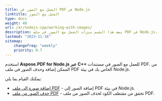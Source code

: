 ```yaml
---
title: العمل مع الصور في PDF في Node.js
linktitle: العمل مع الصور
type: docs
weight: 40
url: /ar/nodejs-cpp/working-with-images/
description: يصف هذا القسم ميزات العمل مع الصور في ملف PDF في Node.js.
lastmod: "2023-11-16"
sitemap:
    changefreq: "weekly"
    priority: 0.7
---
```


استخدم **Aspose.PDF for Node.js عبر C++** للعمل مع الصور في مستندات PDF. من الممكن إضافة وحذف الصور في ملف PDF الخاص بك في بيئة Node.js.

يمكنك القيام بما يلي:

- [إضافة صورة إلى ملف PDF](/pdf/ar/nodejs-cpp/add-image-to-pdf/) - إضافة الصور إلى PDF في بيئة Node.js.
- [حذف الصور من ملف PDF](/pdf/ar/nodejs-cpp/delete-images-from-pdf-file/) - تحقق من مقتطف الكود لحذف الصور من ملف PDF.